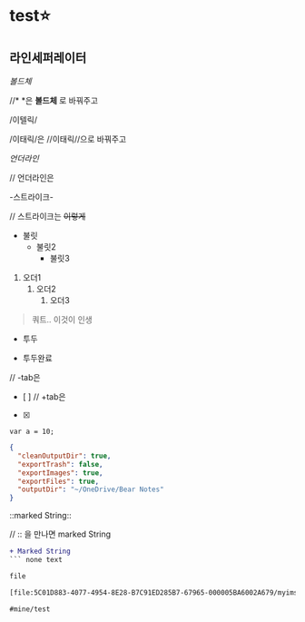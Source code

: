 # test⭐️
라인세퍼레이터
---
*볼드체*

//* *은 **볼드체** 로 바꿔주고

/이텔릭/

/이태릭/은 //이태릭//으로 바꿔주고

_언더라인_

// 언더라인은 <u> </u>

-스트라이크-

// 스트라이크는 ~~이렇게~~

* 불릿
	* 불릿2
		* 불릿3

1. 오더1
	1. 오더2
		1. 오더3

> 쿼트.. 이것이 인생

- 투두
+ 투두완료

// -tab은 
- [ ]
// +tab은 
- [x]

`var a = 10;`


```json
{
  "cleanOutputDir": true,
  "exportTrash": false,
  "exportImages": true,
  "exportFiles": true,
  "outputDir": "~/OneDrive/Bear Notes"
}
```


::marked String::

// :: 을 만나면 marked String
```diff
+ Marked String
``` none text

file

[file:5C01D883-4077-4954-8E28-B7C91ED285B7-67965-000005BA6002A679/myimsi.txt]

#mine/test
